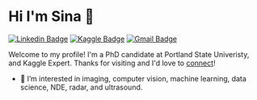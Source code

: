 
# Hi I'm Sina 👋
[![Linkedin Badge](https://img.shields.io/badge/-sina-mehdinia-blue?style=flat&logo=Linkedin&logoColor=white&link=https://www.linkedin.com/in/sina-mehdinia/)](https://www.linkedin.com/in/sina-mehdinia/)
[![Kaggle Badge](https://img.shields.io/badge/-@sinamhd9?style=flat&labelColor=1ca0f1&logo=Kaggle&logoColor=white&link=https://kaggle.com/sinamhd9)](https://kaggle.com/sinamhd9)
[![Gmail Badge](https://img.shields.io/badge/-jessicalim813-c14438?style=flat&logo=Gmail&logoColor=white&link=mailto:mehdinia@pdx.edu)](mailto:mehdinia@pdx.edu)

Welcome to my profile! I'm a PhD candidate at Portland State Univeristy, and Kaggle Expert. Thanks for visiting and I'd love to [connect](https://www.linkedin.com/in/sina-mehdinia/)!

- 👀 I’m interested in imaging, computer vision, machine learning, data science, NDE, radar, and ultrasound.


<!---
Sinamhd9/Sinamhd9 is a ✨ special ✨ repository because its `README.md` (this file) appears on your GitHub profile.
You can click the Preview link to take a look at your changes.
--->
